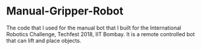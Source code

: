 # Manual-Gripper-Robot
The code that I used for the manual bot that I built for the International Robotics Challenge, Techfest 2018, IIT Bombay. It is a remote controlled bot that can lift and place objects.
